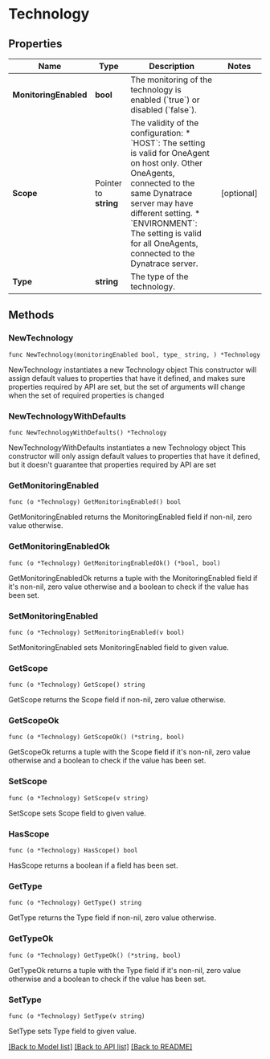 # Technology

## Properties

Name | Type | Description | Notes
------------ | ------------- | ------------- | -------------
**MonitoringEnabled** | **bool** | The monitoring of the technology is enabled (&#x60;true&#x60;) or disabled (&#x60;false&#x60;). | 
**Scope** | Pointer to **string** | The validity of the configuration:   * &#x60;HOST&#x60;: The setting is valid for OneAgent on host only. Other OneAgents, connected to the same Dynatrace server may have different setting.  * &#x60;ENVIRONMENT&#x60;: The setting is valid for all OneAgents, connected to the Dynatrace server. | [optional] 
**Type** | **string** | The type of the technology. | 

## Methods

### NewTechnology

`func NewTechnology(monitoringEnabled bool, type_ string, ) *Technology`

NewTechnology instantiates a new Technology object
This constructor will assign default values to properties that have it defined,
and makes sure properties required by API are set, but the set of arguments
will change when the set of required properties is changed

### NewTechnologyWithDefaults

`func NewTechnologyWithDefaults() *Technology`

NewTechnologyWithDefaults instantiates a new Technology object
This constructor will only assign default values to properties that have it defined,
but it doesn't guarantee that properties required by API are set

### GetMonitoringEnabled

`func (o *Technology) GetMonitoringEnabled() bool`

GetMonitoringEnabled returns the MonitoringEnabled field if non-nil, zero value otherwise.

### GetMonitoringEnabledOk

`func (o *Technology) GetMonitoringEnabledOk() (*bool, bool)`

GetMonitoringEnabledOk returns a tuple with the MonitoringEnabled field if it's non-nil, zero value otherwise
and a boolean to check if the value has been set.

### SetMonitoringEnabled

`func (o *Technology) SetMonitoringEnabled(v bool)`

SetMonitoringEnabled sets MonitoringEnabled field to given value.


### GetScope

`func (o *Technology) GetScope() string`

GetScope returns the Scope field if non-nil, zero value otherwise.

### GetScopeOk

`func (o *Technology) GetScopeOk() (*string, bool)`

GetScopeOk returns a tuple with the Scope field if it's non-nil, zero value otherwise
and a boolean to check if the value has been set.

### SetScope

`func (o *Technology) SetScope(v string)`

SetScope sets Scope field to given value.

### HasScope

`func (o *Technology) HasScope() bool`

HasScope returns a boolean if a field has been set.

### GetType

`func (o *Technology) GetType() string`

GetType returns the Type field if non-nil, zero value otherwise.

### GetTypeOk

`func (o *Technology) GetTypeOk() (*string, bool)`

GetTypeOk returns a tuple with the Type field if it's non-nil, zero value otherwise
and a boolean to check if the value has been set.

### SetType

`func (o *Technology) SetType(v string)`

SetType sets Type field to given value.



[[Back to Model list]](../README.md#documentation-for-models) [[Back to API list]](../README.md#documentation-for-api-endpoints) [[Back to README]](../README.md)



